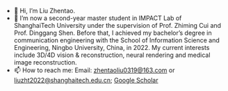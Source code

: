 - 👋 Hi, I’m Liu Zhentao.
- 🌱 I’m now a second-year master student in IMPACT Lab of ShanghaiTech University under the supervision of Prof. Zhiming Cui and Prof. Dinggang Shen. Before that, I achieved my bachelor’s degree in communication engineering with the School of Information Science and Engineering, Ningbo University, China, in 2022. My current interests include 3D/4D vision & reconstruction, neural rendering and medical image reconstruction.
- 📫 How to reach me: Email: zhentaoliu0319@163.com or liuzht2022@shanghaitech.edu.cn; [Google Scholar](https://scholar.google.com/citations?hl=zh-TW&view_op=list_works&gmla=AJsN-F5f7fHhh43mjKOIWsN3_ySAydCCCP1vu-2TQHZpm_dJ85SivfuB-1QKzQ60sH4qtCN9v4UQd9Xd5JVOzY2zcFguVjkXkQneTkwV7mEYtBOZbrCuiag&user=q4ZB9psAAAAJ)

<!---
Zhentao-Liu/Zhentao-Liu is a ✨ special ✨ repository because its `README.md` (this file) appears on your GitHub profile.
You can click the Preview link to take a look at your changes.
--->
